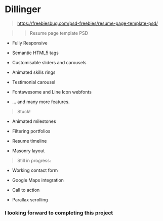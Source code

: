# Dillinger

>https://freebiesbug.com/psd-freebies/resume-page-template-psd/

>> Resume page template PSD

- Fully Responsive

- Semantic HTML5 tags

- Customisable sliders and carousels

- Animated skills rings

- Testimonial carousel

- Fontawesome and Line Icon webfonts

- … and many more features.

>Stuck!

- Animated milestones

- Filtering portfolios

- Resume timeline

- Masonry layout

>Still in progress:

- Working contact form

- Google Maps integration  

- Call to action

- Parallax scrolling

### I looking forward to completing this project
